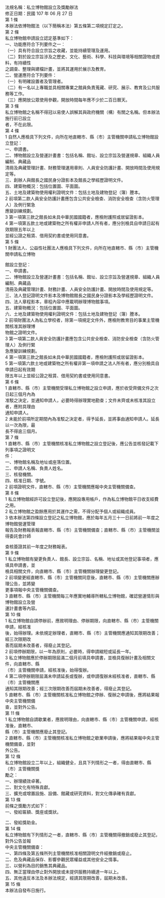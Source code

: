 法規名稱：私立博物館設立及獎勵辦法  
修正日期：民國 107 年 06 月 27 日  
第 1 條  
本辦法依博物館法（以下簡稱本法）第五條第二項規定訂定之。  
第 2 條  
私立博物館申請設立認定基準如下：  
一、功能應符合下列要件之一：  
（一）具有符合設立宗旨之收藏，並能持續管理及運用。  
（二）對於設立宗旨涉及之歷史、文化、藝術、科學、科技與環境等相關證物或資料，有持續性  
之調查、整理與建檔計畫，並將其運用於展示及教育。  
二、營運應符合下列要件：  
（一）有明確設置者及管理者。  
（二）有一名以上專職並具相關專業之館員負責蒐藏、研究、展示、教育及公共服務等工作。  
（三）應開放公眾使用參觀，開放時間每年應不少於二百日曆天。  
第 3 條  
私立博物館之名稱不得冠以易使人誤解其與政府機關（構）有關之名稱。但本辦法施行前已設立  
者，不在此限。  
第 4 條  
1 自然人應檢具下列文件，向所在地直轄市、縣（市）主管機關申請私立博物館設立登記：  
一、申請書。  
二、博物館設立及營運計畫書：包括名稱、館址、設立宗旨及營運規章、組織人員編制、典藏品  
清冊及典藏管理計畫、財務管理運用章則、人員安全防護計畫、開放時間及使用規定等。  
三、創辦人與館長之國民身分證影本及館長之學經歷證明文件。  
四、建築物概況：包括位置圖、平面圖。  
五、土地及建築物使用權利證明文件：包括土地及建物登記（簿）謄本。  
2 前項第二款人員安全防護計畫應包含公共安全檢查、消防安全檢查（含防火管理人）及例行緊急  
應變訓練規劃。  
3 第一項第三款之館長如未具中華民國國籍者，應檢附護照或居留證影本。  
4 第一項第五款土地或建築物之所有權非申請人所有者，應分別檢具自申請日起有效期限五年以上  
並經公證之租賃、借用契約書或使用同意書。  
第 5 條  
1 財團法人、公益性社團法人應檢具下列文件，向所在地直轄市、縣（市）主管機關申請私立博物  


館設立登記：  
一、申請書。  
二、博物館設立及營運計畫書：包括名稱、館址、設立宗旨及營運規章、組織人員編制、典藏品  
清冊及典藏管理計畫、財務計畫、人員安全防護計畫、開放時間及使用規定等。  
三、法人登記證明文件影本及博物館館長之國民身分證影本及學經歷證明文件。  
四、法人章程影本，章程內容中應載明辦理博物館事項。  
五、建築物概況：包括位置圖、平面圖。  
六、土地及建築物使用權利證明文件：包括土地及建物登記（簿）謄本。  
2 前項財團法人為私立學校者，除第一項規定文件外，應檢附教育目的事業主管機關核准其辦理博  
物館之證明文件。  
3 第一項第二款人員安全防護計畫應包含公共安全檢查、消防安全檢查（含防火管理人）及例行緊  
急應變訓練規劃。  
4 第一項第三款之館長如未具中華民國國籍者，應檢附護照或居留證影本。  
5 第一項第六款土地或建築物之所有權非第一項申請之法人所有者，應分別檢具自申請日起有效期  
限五年以上並經公證之租賃、借用契約書或使用同意書。  
第 6 條  
1 直轄市、縣（市）主管機關受理私立博物館之設立申請，應於收受齊備文件之次日起三個月內為  
准駁之決定，並通知申請人，必要時得辦理實地勘查；文件未齊或未核准其設立者，應附具理由  
通知申請人。  
2 未能於前項所定期間內為准駁之決定者，得予延長，並將事由通知申請人。延長以一次為限，最  
長不得逾三個月。  
第 7 條  
1 直轄市、縣（市）主管機關核准私立博物館之設立登記後，應公告並核發記載下列事項之證明文  
件：  
一、博物館名稱及地址或座落位置。  
二、申請人名稱、負責人姓名。  
三、核發機關。  
四、核准日期、字號。  
2 前項證明文件，直轄市、縣（市）主管機關應報中央主管機關備查。  
第 8 條  
1 私立博物館經許可設立登記後，應開設專用帳戶，作為私立博物館平日收支經費之用。  
2 私立博物館之盈餘應用於其運作之需，不得分配予個人或組織成員。  
3 依本辦法第四條設立登記之私立博物館，應於每年五月三十一日前將前一年度之博物館營運管理  
報告及財務報表報直轄市、縣（市）主管機關備查；直轄市、縣（市）主管機關並得委託會計師  


查核簽證其前一年度之財務報表。  
第 9 條  
1 私立博物館有變更負責人、館長、設立宗旨、名稱、地址或其他登記事項者，應填具申請書，並  
檢具相關文件，向直轄市、縣（市）主管機關辦理變更登記。  
2 前項變更經直轄市、縣（市）主管機關同意後，直轄市、縣（市）主管機關應辦理公告，並將變  
更事項報中央主管機關備查。  
3 直轄市、縣（市）主管機關每三年應實地輔導所轄私立博物館，確認營運情形與博物館設立及營  
運計畫書等內容。  
第 10 條  
1 私立博物館自請停辦前，應敘明理由、停辦期限，向直轄市、縣（市）主管機關申請，經核准  
後，始得辦理。未依規定辦理者，直轄市、縣（市）主管機關應通知其限期改善；經三次限期改  
善而屆期未改善者，得廢止其登記。  
2 前項停辦期限，以一年為原則，必要時，得申請縮短或延長一年。  
3 私立博物館應於停辦期限屆滿二個月前填具申請書，並檢具復辦計畫及相關文件，向直轄市、縣  
（市）主管機關申請，經核准後，始得復辦。  
4 第二項停辦期限屆滿未申請延長或復辦，或申請復辦未經核准者，直轄市、縣（市）主管機關應  
通知其限期改善；經三次限期改善而屆期未改善者，得廢止其登記。  
5 直轄市、縣（市）主管機關核准私立博物館之停辦、復辦之申請後，應將結果報中央主管機關備  
查，並對外公告。  
第 11 條  
1 私立博物館自請歇業者，應敘明理由，向直轄市、縣（市）主管機關申請，經核准後，直轄市、  
縣（市）主管機關應廢止其登記。  
2 直轄市、縣（市）主管機關核准私立博物館之歇業申請後，應將結果報中央主管機關備查，並對  
外公告。  
第 12 條  
私立博物館設立二年以上，組織健全，且具下列情形之一者，得由直轄市、縣（市）主管機關獎  
勵之：  
一、辦理績效卓著。  
二、對文化有特殊貢獻。  
三、擴充或增置設施、設備、館藏或研究資料，對文化傳承確有貢獻。  
第 13 條  
前條之獎勵方式如下：  
一、發給匾額、獎座或獎狀。  


二、發給獎助金。  
第 14 條  
私立博物館有下列情形之一者，直轄市、縣（市）主管機關得撤銷或廢止其登記，對外公告並報  
中央主管機關備查：  
一、第四條及第五條所列主管機關核准相關證明文件經撤銷或廢止。  
二、危及典藏品保存、影響參觀民眾權益或其他安全之情事。  
三、以營利為目的銷售其典藏品。  
四、無正當理由停止對外開放或未提供服務持續達一年以上。  
五、其他違反本法及本辦法規定，經請其限期改善，屆期未改善。  
第 15 條  
本辦法自發布日施行。  



